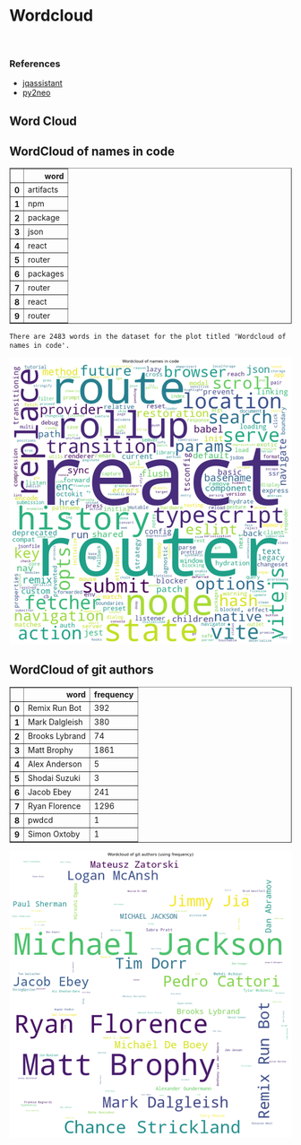 # Wordcloud
<br>  

### References
- [jqassistant](https://jqassistant.org)
- [py2neo](https://py2neo.org/2021.1/)





## Word Cloud

## WordCloud of names in code




<div>
<table border="1" class="dataframe">
  <thead>
    <tr style="text-align: right;">
      <th></th>
      <th>word</th>
    </tr>
  </thead>
  <tbody>
    <tr>
      <th>0</th>
      <td>artifacts</td>
    </tr>
    <tr>
      <th>1</th>
      <td>npm</td>
    </tr>
    <tr>
      <th>2</th>
      <td>package</td>
    </tr>
    <tr>
      <th>3</th>
      <td>json</td>
    </tr>
    <tr>
      <th>4</th>
      <td>react</td>
    </tr>
    <tr>
      <th>5</th>
      <td>router</td>
    </tr>
    <tr>
      <th>6</th>
      <td>packages</td>
    </tr>
    <tr>
      <th>7</th>
      <td>router</td>
    </tr>
    <tr>
      <th>8</th>
      <td>react</td>
    </tr>
    <tr>
      <th>9</th>
      <td>router</td>
    </tr>
  </tbody>
</table>
</div>



    There are 2483 words in the dataset for the plot titled 'Wordcloud of names in code'.



    
![png](Wordcloud_files/Wordcloud_14_1.png)
    


## WordCloud of git authors




<div>
<table border="1" class="dataframe">
  <thead>
    <tr style="text-align: right;">
      <th></th>
      <th>word</th>
      <th>frequency</th>
    </tr>
  </thead>
  <tbody>
    <tr>
      <th>0</th>
      <td>Remix Run Bot</td>
      <td>392</td>
    </tr>
    <tr>
      <th>1</th>
      <td>Mark Dalgleish</td>
      <td>380</td>
    </tr>
    <tr>
      <th>2</th>
      <td>Brooks Lybrand</td>
      <td>74</td>
    </tr>
    <tr>
      <th>3</th>
      <td>Matt Brophy</td>
      <td>1861</td>
    </tr>
    <tr>
      <th>4</th>
      <td>Alex Anderson</td>
      <td>5</td>
    </tr>
    <tr>
      <th>5</th>
      <td>Shodai Suzuki</td>
      <td>3</td>
    </tr>
    <tr>
      <th>6</th>
      <td>Jacob Ebey</td>
      <td>241</td>
    </tr>
    <tr>
      <th>7</th>
      <td>Ryan Florence</td>
      <td>1296</td>
    </tr>
    <tr>
      <th>8</th>
      <td>pwdcd</td>
      <td>1</td>
    </tr>
    <tr>
      <th>9</th>
      <td>Simon Oxtoby</td>
      <td>1</td>
    </tr>
  </tbody>
</table>
</div>




    
![png](Wordcloud_files/Wordcloud_17_0.png)
    

